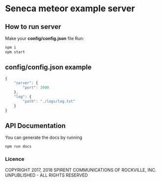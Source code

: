 # Seneca meteor example server

## How to run server

Make your **config/config.json** file
Run: 
``` bash
npm i
npm start
```


## config/config.json example

``` javascript
{
    "server": {
        "port": 3000
    },
    "log": {
        "path": "./logs/log.txt"
    }
}
```

## API Documentation

You can generate the docs by running

``` bash
npm run docs
```

### Licence
COPYRIGHT 2017, 2018 SPIRENT COMMUNICATIONS OF ROCKVILLE, INC. UNPUBLISHED - ALL RIGHTS RESERVED